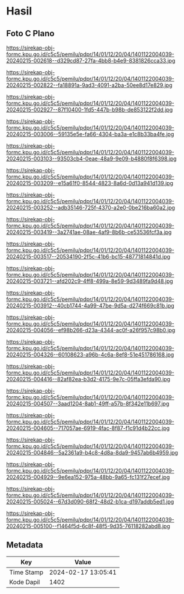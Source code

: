 # Hasil

## Foto C Plano

https://sirekap-obj-formc.kpu.go.id/c5c5/pemilu/pdpr/14/01/12/20/04/1401122004039-20240215-002618--d329cd87-27fa-4bb8-b4e9-8381826cca33.jpg

https://sirekap-obj-formc.kpu.go.id/c5c5/pemilu/pdpr/14/01/12/20/04/1401122004039-20240215-002822--fa18891a-9ad3-4091-a2ba-50ee8d17e829.jpg

https://sirekap-obj-formc.kpu.go.id/c5c5/pemilu/pdpr/14/01/12/20/04/1401122004039-20240215-002927--87f10400-1fd5-447b-b98b-de853122f2dd.jpg

https://sirekap-obj-formc.kpu.go.id/c5c5/pemilu/pdpr/14/01/12/20/04/1401122004039-20240215-003006--59135e5e-fa66-4304-ba3a-e1c8b33ba4fe.jpg

https://sirekap-obj-formc.kpu.go.id/c5c5/pemilu/pdpr/14/01/12/20/04/1401122004039-20240215-003103--93503cb4-0eae-48a9-9e09-b4880f8f6398.jpg

https://sirekap-obj-formc.kpu.go.id/c5c5/pemilu/pdpr/14/01/12/20/04/1401122004039-20240215-003209--e15a61f0-8544-4823-8a6d-0d13a941d139.jpg

https://sirekap-obj-formc.kpu.go.id/c5c5/pemilu/pdpr/14/01/12/20/04/1401122004039-20240215-003252--adb35146-725f-4370-a2e0-0be216ba60a2.jpg

https://sirekap-obj-formc.kpu.go.id/c5c5/pemilu/pdpr/14/01/12/20/04/1401122004039-20240215-003419--3a2741ae-08ae-4af9-8b6b-ce53536fcf3a.jpg

https://sirekap-obj-formc.kpu.go.id/c5c5/pemilu/pdpr/14/01/12/20/04/1401122004039-20240215-003517--20534190-2f5c-41b6-bc15-48771814841d.jpg

https://sirekap-obj-formc.kpu.go.id/c5c5/pemilu/pdpr/14/01/12/20/04/1401122004039-20240215-003721--afd202c9-4ff8-499a-8e59-9d3489fa9d48.jpg

https://sirekap-obj-formc.kpu.go.id/c5c5/pemilu/pdpr/14/01/12/20/04/1401122004039-20240215-003912--40cb1744-4a99-47be-9d5a-d274f669c81b.jpg

https://sirekap-obj-formc.kpu.go.id/c5c5/pemilu/pdpr/14/01/12/20/04/1401122004039-20240215-004056--ef98b266-d23a-4344-ac0f-a26f957c98b0.jpg

https://sirekap-obj-formc.kpu.go.id/c5c5/pemilu/pdpr/14/01/12/20/04/1401122004039-20240215-004326--60108623-a96b-4c6a-8ef8-51e451786168.jpg

https://sirekap-obj-formc.kpu.go.id/c5c5/pemilu/pdpr/14/01/12/20/04/1401122004039-20240215-004416--82af82ea-b3d2-4175-9e7c-05ffa3efda90.jpg

https://sirekap-obj-formc.kpu.go.id/c5c5/pemilu/pdpr/14/01/12/20/04/1401122004039-20240215-004507--3aad1204-8ab1-49ff-a57b-8f342e11b697.jpg

https://sirekap-obj-formc.kpu.go.id/c5c5/pemilu/pdpr/14/01/12/20/04/1401122004039-20240215-004605--717057ae-6919-4fac-8f87-f1c91d4b22cc.jpg

https://sirekap-obj-formc.kpu.go.id/c5c5/pemilu/pdpr/14/01/12/20/04/1401122004039-20240215-004846--5a2361a9-b4c8-4d8a-8da9-9457ab6b4959.jpg

https://sirekap-obj-formc.kpu.go.id/c5c5/pemilu/pdpr/14/01/12/20/04/1401122004039-20240215-004929--9e6ea152-975a-48bb-9a65-fc131f27ecef.jpg

https://sirekap-obj-formc.kpu.go.id/c5c5/pemilu/pdpr/14/01/12/20/04/1401122004039-20240215-005024--67d3d090-68f2-48d2-b1ca-d197addb5ed1.jpg

https://sirekap-obj-formc.kpu.go.id/c5c5/pemilu/pdpr/14/01/12/20/04/1401122004039-20240215-005100--f1464f5d-6c8f-48f5-9d35-76118282abd8.jpg


## Metadata

| Key        | Value               |
| ---------- | ------------------- |
| Time Stamp | 2024-02-17 13:05:41 |
| Kode Dapil | 1402                |



